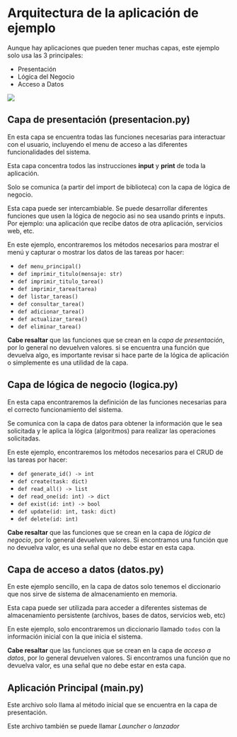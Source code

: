 # Arquitectura de la aplicación de ejemplo

Aunque hay aplicaciones que pueden tener muchas capas, este ejemplo solo usa las 3 principales:

- Presentación 
- Lógica del Negocio
- Acceso a Datos

![](https://vfpavanzado.files.wordpress.com/2017/12/capas011.png)

## Capa de presentación (presentacion.py)
En esta capa se encuentra todas las funciones necesarias para interactuar con el usuario, incluyendo el menu de acceso a las diferentes funcionalidades del sistema.  

Esta capa concentra todos las instrucciones **input** y **print** de toda la aplicación. 

Solo se comunica (a partir del import de biblioteca) con la capa de lógica de negocio.

Esta capa puede ser intercambiable. Se puede desarrollar diferentes funciones que usen la lógica de negocio asi no sea usando prints e inputs. Por ejemplo: una aplicación que recibe datos de otra aplicación, servicios web, etc.

En este ejemplo, encontraremos los métodos necesarios para mostrar el menú y capturar o mostrar los datos de las tareas por hacer:
- `def menu_principal()`
- `def imprimir_titulo(mensaje: str)`
- `def imprimir_titulo_tarea()`
- `def imprimir_tarea(tarea)`
- `def listar_tareas()`
- `def consultar_tarea()`
- `def adicionar_tarea()`
- `def actualizar_tarea()`
- `def eliminar_tarea()`

**Cabe resaltar** que las funciones que se crean en la _capa de presentación_, por lo general no devuelven valores. si se encuentra una función que devuelva algo, es importante revisar si hace parte de la lógica de aplicación o simplemente es una utilidad de la capa.

## Capa de lógica de negocio (logica.py)
En esta capa encontraremos la definición de las funciones necesarias para el correcto funcionamiento del sistema.

Se comunica con la capa de datos para obtener la información que le sea solicitada y le aplica la lógica (algoritmos) para realizar las operaciones solicitadas. 

En este ejemplo, encontraremos los métodos necesarios para el CRUD de las tareas por hacer:
- `def generate_id() -> int`
- `def create(task: dict)`
- `def read_all() -> list`
- `def read_one(id: int) -> dict`
- `def exist(id: int) -> bool`
- `def update(id: int, task: dict)`
- `def delete(id: int)`

**Cabe resaltar** que las funciones que se crean en la capa de _lógica de negocio_, por lo general devuelven valores. Si encontramos una función que no devuelva valor, es una señal que no debe estar en esta capa.

## Capa de acceso a datos (datos.py)
En este ejemplo sencillo, en la capa de datos solo tenemos el diccionario que nos sirve de sistema de almacenamiento en memoria.

Esta capa puede ser utilizada para acceder a diferentes sistemas de almacenamiento persistente (archivos, bases de datos, servicios web, etc)

En este ejemplo, solo encontraremos un diccionario llamado `todos` con la información inicial con la que inicia el sistema.

**Cabe resaltar** que las funciones que se crean en la capa de _acceso a datos_, por lo general devuelven valores. Si encontramos una función que no devuelva valor, es una señal que no debe estar en esta capa.

## Aplicación Principal (main.py)
Este archivo solo llama al método inicial que se encuentra en la capa de presentación.

Este archivo también se puede llamar _Launcher_ o _lanzador_